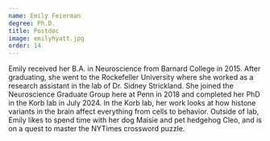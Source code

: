 ```yaml
---
name: Emily Feierman
degree: Ph.D.
title: Postdoc
image: emilyhyatt.jpg
order: 14
---
```

Emily received her B.A. in Neuroscience from Barnard College in 2015. After graduating, she went to the Rockefeller University where she worked as a research assistant in the lab of Dr. Sidney Strickland. She joined the Neuroscience Graduate Group here at Penn in 2018 and completed her PhD in the Korb lab in July 2024. In the Korb lab, her work looks at how histone variants in the brain affect everything from cells to behavior. Outside of lab, Emily likes to spend time with her dog Maisie and pet hedgehog Cleo, and is on a quest to master the NYTimes crossword puzzle.